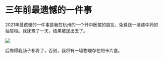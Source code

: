 # 三年前最遗憾的一件事

2021年最遗憾的一件事是我在杭州的一个开中医馆的朋友，免费送一墙装中药的抽屉柜。我犹豫了一天，结果被送出去了。

![](https://i.loli.net/2021/08/01/9PAGdSgk7Uxeqmr.jpg)

后悔得我肠子都青了，否则，我将有一墙物理存在的卡片盒。